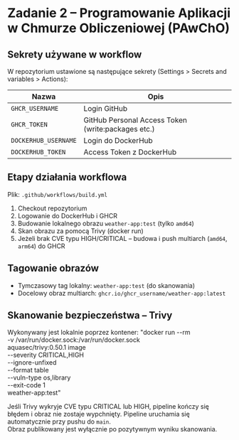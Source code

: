# Zadanie 2 – Programowanie Aplikacji w Chmurze Obliczeniowej (PAwChO)

## Sekrety używane w workflow

W repozytorium ustawione są następujące sekrety (Settings > Secrets and variables > Actions):

| Nazwa               | Opis                                                |
|---------------------|-----------------------------------------------------|
| `GHCR_USERNAME`     | Login GitHub                                        |
| `GHCR_TOKEN`        | GitHub Personal Access Token (write:packages etc.)  |
| `DOCKERHUB_USERNAME`| Login do DockerHub                                  |
| `DOCKERHUB_TOKEN`   | Access Token z DockerHub                            |

## Etapy działania workflowa

Plik: `.github/workflows/build.yml`

1. Checkout repozytorium
2. Logowanie do DockerHub i GHCR
3. Budowanie lokalnego obrazu `weather-app:test` (tylko `amd64`)
4. Skan obrazu za pomocą Trivy (docker run)
5. Jeżeli brak CVE typu HIGH/CRITICAL – budowa i push multiarch (`amd64`, `arm64`) do GHCR

## Tagowanie obrazów

- Tymczasowy tag lokalny: `weather-app:test` (do skanowania)
- Docelowy obraz multiarch: `ghcr.io/ghcr_username/weather-app:latest`

## Skanowanie bezpieczeństwa – Trivy

Wykonywany jest lokalnie poprzez kontener:
"docker run --rm \
          -v /var/run/docker.sock:/var/run/docker.sock \
          aquasec/trivy:0.50.1 image \
          --severity CRITICAL,HIGH \
          --ignore-unfixed \
          --format table \
          --vuln-type os,library \
          --exit-code 1 \
          weather-app:test"

Jeśli Trivy wykryje CVE typu CRITICAL lub HIGH, pipeline kończy się błędem i obraz nie zostaje wypchnięty.
Pipeline uruchamia się automatycznie przy pushu do `main`.  
Obraz publikowany jest wyłącznie po pozytywnym wyniku skanowania.  
